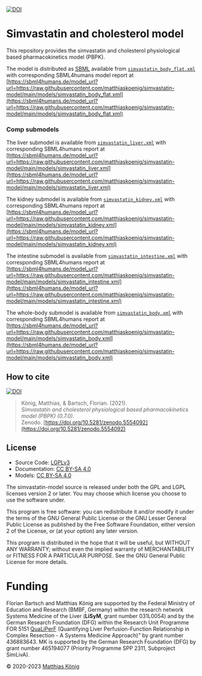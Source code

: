 [![DOI](https://zenodo.org/badge/DOI/10.5281/zenodo.5554092.svg)](https://doi.org/10.5281/zenodo.5554092)

# Simvastatin and cholesterol model
This repository provides the simvastatin and cholesterol physiological based pharmacokinetics model (PBPK).


The model is distributed as [SBML](http://sbml.org) available from [`simvastatin_body_flat.xml`](./models/simvastatin_body_flat.xml) with 
corresponding SBML4humans model report at [https://sbml4humans.de/model_url?url=https://raw.githubusercontent.com/matthiaskoenig/simvastatin-model/main/models/simvastatin_body_flat.xml](https://sbml4humans.de/model_url?url=https://raw.githubusercontent.com/matthiaskoenig/simvastatin-model/main/models/simvastatin_body_flat.xml)

### Comp submodels
The liver submodel is available from [`simvastatin_liver.xml`](./models/simvastatin_liver.xml) with corresponding SBML4humans report at
[https://sbml4humans.de/model_url?url=https://raw.githubusercontent.com/matthiaskoenig/simvastatin-model/main/models/simvastatin_liver.xml](https://sbml4humans.de/model_url?url=https://raw.githubusercontent.com/matthiaskoenig/simvastatin-model/main/models/simvastatin_liver.xml)

The kidney submodel is available from [`simvastatin_kidney.xml`](./models/simvastatin_kidney.xml) with corresponding SBML4humans report at
[https://sbml4humans.de/model_url?url=https://raw.githubusercontent.com/matthiaskoenig/simvastatin-model/main/models/simvastatin_kidney.xml](https://sbml4humans.de/model_url?url=https://raw.githubusercontent.com/matthiaskoenig/simvastatin-model/main/models/simvastatin_kidney.xml)

The intestine submodel is available from [`simvastatin_intestine.xml`](./models/simvastatin_intestine.xml) with corresponding SBML4humans report at
[https://sbml4humans.de/model_url?url=https://raw.githubusercontent.com/matthiaskoenig/simvastatin-model/main/models/simvastatin_intestine.xml](https://sbml4humans.de/model_url?url=https://raw.githubusercontent.com/matthiaskoenig/simvastatin-model/main/models/simvastatin_intestine.xml)

The whole-body submodel is available from [`simvastatin_body.xml`](./models/simvastatin_body.xml) with corresponding SBML4humans report at
[https://sbml4humans.de/model_url?url=https://raw.githubusercontent.com/matthiaskoenig/simvastatin-model/main/models/simvastatin_body.xml](https://sbml4humans.de/model_url?url=https://raw.githubusercontent.com/matthiaskoenig/simvastatin-model/main/models/simvastatin_body.xml)

## How to cite
[![DOI](https://zenodo.org/badge/DOI/10.5281/zenodo.5554092.svg)](https://doi.org/10.5281/zenodo.5554092)

> König, Matthias, & Bartsch, Florian. (2021).  
> *Simvastatin and cholesterol physiological based pharmacokinetics model (PBPK) (0.7.0).*   
> Zenodo. [https://doi.org/10.5281/zenodo.5554092](https://doi.org/10.5281/zenodo.5554092)

## License

* Source Code: [LGPLv3](http://opensource.org/licenses/LGPL-3.0)
* Documentation: [CC BY-SA 4.0](http://creativecommons.org/licenses/by-sa/4.0/)
* Models: [CC BY-SA 4.0](http://creativecommons.org/licenses/by-sa/4.0/)

The simvastatin-model source is released under both the GPL and LGPL licenses version 2 or
later. You may choose which license you choose to use the software under.

This program is free software: you can redistribute it and/or modify it under
the terms of the GNU General Public License or the GNU Lesser General Public
License as published by the Free Software Foundation, either version 2 of the
License, or (at your option) any later version.

This program is distributed in the hope that it will be useful, but WITHOUT ANY
WARRANTY; without even the implied warranty of MERCHANTABILITY or FITNESS FOR A
PARTICULAR PURPOSE. See the GNU General Public License for more details.

Funding
=======
Florian Bartsch and Matthias König are supported by the Federal Ministry of Education and Research (BMBF, Germany)
within the research network Systems Medicine of the Liver (**LiSyM**, grant number 031L0054) and by the German Research 
Foundation (DFG) within the Research Unit Programme FOR 5151
[QuaLiPerF](https://qualiperf.de) (Quantifying Liver Perfusion-Function Relationship in Complex Resection -
A Systems Medicine Approach)" by grant number 436883643. MK is supported by the German Research 
Foundation (DFG) by grant number 465194077 (Priority Programme SPP 2311, Subproject SimLivA).

© 2020-2023 [Matthias König](https://livermetabolism.com)
